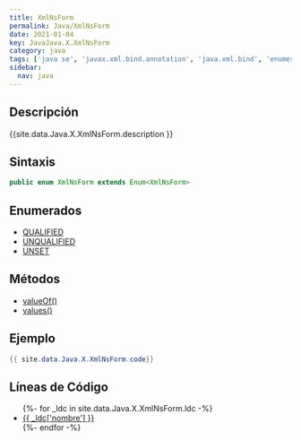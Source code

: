 ```yaml
---
title: XmlNsForm
permalink: Java/XmlNsForm
date: 2021-01-04
key: JavaJava.X.XmlNsForm
category: java
tags: ['java se', 'javax.xml.bind.annotation', 'java.xml.bind', 'enumerado java', 'Java 1.6', 'JAXB 2.0']
sidebar: 
  nav: java
---
```


## Descripción
{{site.data.Java.X.XmlNsForm.description }}

## Sintaxis
~~~java
public enum XmlNsForm extends Enum<XmlNsForm>
~~~

## Enumerados
* [QUALIFIED](/Java/XmlNsForm/QUALIFIED)
* [UNQUALIFIED](/Java/XmlNsForm/UNQUALIFIED)
* [UNSET](/Java/XmlNsForm/UNSET)

## Métodos
* [valueOf()](/Java/XmlNsForm/valueOf)
* [values()](/Java/XmlNsForm/values)

## Ejemplo
~~~java
{{ site.data.Java.X.XmlNsForm.code}}
~~~

## Líneas de Código
<ul>
{%- for _ldc in site.data.Java.X.XmlNsForm.ldc -%}
   <li>
       <a href="{{_ldc['url'] }}">{{ _ldc['nombre'] }}</a>
   </li>
{%- endfor -%}
</ul>
